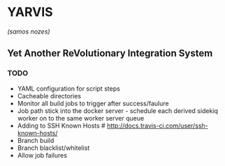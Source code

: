 # YARVIS
*(samos nozes)*


## Yet Another ReVolutionary Integration System ##


### TODO ###
* YAML configuration for script steps
* Cacheable directories
* Monitor all build jobs to trigger after success/faulure
* Job path stick into the docker server - schedule each derived sidekiq worker on to the same worker server queue
* Adding to SSH Known Hosts # http://docs.travis-ci.com/user/ssh-known-hosts/
* Branch build
* Branch blacklist/whitelist
* Allow job failures




